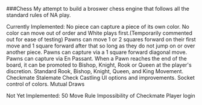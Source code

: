 ###Chess
My attempt to build a broswer chess engine that follows all the standard rules of NA play.

Currently Implemented:
No piece can capture a piece of its own color.
No color can move out of order and White plays first.(Temporarily commented out for ease of testing)
Pawns can move 1 or 2 squares forward on their first move and 1 square forward after that so long as they do not jump on or over another piece.
Pawns can capture via a 1 square forward diagonal move.
Pawns can capture via En Passant.
When a Pawn reaches the end of the board, it can be promoted to Bishop, Knight, Rook or Queen at the player's discretion.
Standard Rook, Bishop, Knight, Queen, and King Movement.
Checkmate
Stalemate
Check
Castling
UI options and improvements.
Socket control of colors.
Mutual Draws

Not Yet Implemented:
50 Move Rule
Impossibility of Checkmate
Player login

